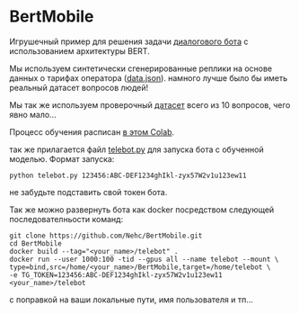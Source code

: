 # BertMobile

Игрушечный пример для решения задачи [диалогового  бота](http://dumbot.ru/Home/MobileOperatorRate) с использованием архитектуры BERT. 

Мы используем синтетически сгенерированные реплики на основе данных о тарифах оператора ([data.json](https://github.com/Nehc/BertMobile/blob/main/data.json)). намного лучше было бы иметь реальный датасет вопросов людей! 

Мы так же используем проверочный [датаcет](https://github.com/Nehc/BertMobile/blob/main/eval.json) всего из 10 вопросов, чего явно мало... 

Процесс обучения расписан [в этом Colab](https://colab.research.google.com/drive/1u1VM696xXkR4DSxlDN1rT3i4IROgFn9i?usp=sharing). 

так же прилагается файл [telebot.py](https://github.com/Nehc/BertMobile/blob/main/telebot.py) для запуска бота с обученной моделью. Формат запуска:
    
    python telebot.py 123456:ABC-DEF1234ghIkl-zyx57W2v1u123ew11
    
не забудьте подставить свой токен бота.

Так же можно развернуть бота как docker посредством следующей последователньости команд:
    
    git clone https://github.com/Nehc/BertMobile.git
    cd BertMobile
    docker build --tag="<your_name>/telebot" .
    docker run --user 1000:100 -tid --gpus all --name telebot --mount \
    type=bind,src=/home/<your_name>/BertMobile,target=/home/telebot \
    -e TG_TOKEN=123456:ABC-DEF1234ghIkl-zyx57W2v1u123ew11 <your_name>/telebot

с поправкой на ваши локальные пути, имя пользователя и тп...
